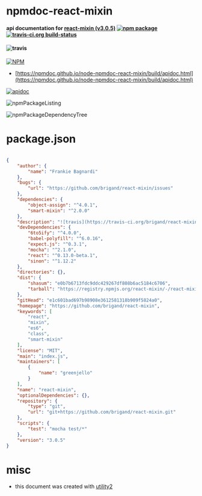 # npmdoc-react-mixin

#### api documentation for  [react-mixin (v3.0.5)](https://github.com/brigand/react-mixin)  [![npm package](https://img.shields.io/npm/v/npmdoc-react-mixin.svg?style=flat-square)](https://www.npmjs.org/package/npmdoc-react-mixin) [![travis-ci.org build-status](https://api.travis-ci.org/npmdoc/node-npmdoc-react-mixin.svg)](https://travis-ci.org/npmdoc/node-npmdoc-react-mixin)

#### ![travis](https://travis-ci.org/brigand/react-mixin.svg)

[![NPM](https://nodei.co/npm/react-mixin.png?downloads=true&downloadRank=true&stars=true)](https://www.npmjs.com/package/react-mixin)

- [https://npmdoc.github.io/node-npmdoc-react-mixin/build/apidoc.html](https://npmdoc.github.io/node-npmdoc-react-mixin/build/apidoc.html)

[![apidoc](https://npmdoc.github.io/node-npmdoc-react-mixin/build/screenCapture.buildCi.browser.%252Ftmp%252Fbuild%252Fapidoc.html.png)](https://npmdoc.github.io/node-npmdoc-react-mixin/build/apidoc.html)

![npmPackageListing](https://npmdoc.github.io/node-npmdoc-react-mixin/build/screenCapture.npmPackageListing.svg)

![npmPackageDependencyTree](https://npmdoc.github.io/node-npmdoc-react-mixin/build/screenCapture.npmPackageDependencyTree.svg)



# package.json

```json

{
    "author": {
        "name": "Frankie Bagnardi"
    },
    "bugs": {
        "url": "https://github.com/brigand/react-mixin/issues"
    },
    "dependencies": {
        "object-assign": "^4.0.1",
        "smart-mixin": "^2.0.0"
    },
    "description": "![travis](https://travis-ci.org/brigand/react-mixin.svg)",
    "devDependencies": {
        "6to5ify": "^4.0.0",
        "babel-polyfill": "^6.0.16",
        "expect.js": "^0.3.1",
        "mocha": "^2.1.0",
        "react": "^0.13.0-beta.1",
        "sinon": "^1.12.2"
    },
    "directories": {},
    "dist": {
        "shasum": "e0b7b6713fdc9ddc429267df808b6ac5184c6706",
        "tarball": "https://registry.npmjs.org/react-mixin/-/react-mixin-3.0.5.tgz"
    },
    "gitHead": "e1c601bad697b98908e3612581318b909f5824a0",
    "homepage": "https://github.com/brigand/react-mixin",
    "keywords": [
        "react",
        "mixin",
        "es6",
        "class",
        "smart-mixin"
    ],
    "license": "MIT",
    "main": "index.js",
    "maintainers": [
        {
            "name": "greenjello"
        }
    ],
    "name": "react-mixin",
    "optionalDependencies": {},
    "repository": {
        "type": "git",
        "url": "git+https://github.com/brigand/react-mixin.git"
    },
    "scripts": {
        "test": "mocha test/*"
    },
    "version": "3.0.5"
}
```



# misc
- this document was created with [utility2](https://github.com/kaizhu256/node-utility2)
